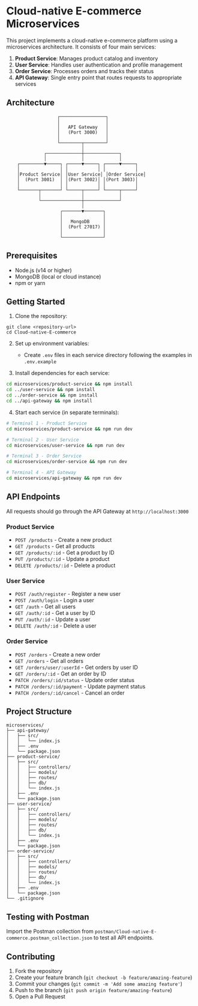 # Cloud-native E-commerce Microservices

This project implements a cloud-native e-commerce platform using a microservices architecture. It consists of four main services:

1. **Product Service**: Manages product catalog and inventory
2. **User Service**: Handles user authentication and profile management
3. **Order Service**: Processes orders and tracks their status
4. **API Gateway**: Single entry point that routes requests to appropriate services

## Architecture

```
                   ┌─────────────────┐
                   │                 │
                   │   API Gateway   │
                   │   (Port 3000)   │
                   │                 │
                   └────────┬────────┘
                            │
              ┌─────────────┼─────────────┐
              │             │             │
    ┌─────────▼─────┐ ┌─────▼─────┐ ┌─────▼─────┐
    │               │ │           │ │           │
    │Product Service│ │User Service│ │Order Service│
    │  (Port 3001)  │ │(Port 3002)│ │(Port 3003)│
    │               │ │           │ │           │
    └───────┬───────┘ └─────┬─────┘ └─────┬─────┘
            │               │             │
            └───────────────┼─────────────┘
                            │
                    ┌───────▼───────┐
                    │               │
                    │   MongoDB     │
                    │  (Port 27017) │
                    │               │
                    └───────────────┘
```

## Prerequisites

- Node.js (v14 or higher)
- MongoDB (local or cloud instance)
- npm or yarn

## Getting Started

1. Clone the repository:
```
git clone <repository-url>
cd Cloud-native-E-commerce
```

2. Set up environment variables:
   - Create `.env` files in each service directory following the examples in `.env.example`

3. Install dependencies for each service:
```bash
cd microservices/product-service && npm install
cd ../user-service && npm install
cd ../order-service && npm install
cd ../api-gateway && npm install
```

4. Start each service (in separate terminals):
```bash
# Terminal 1 - Product Service
cd microservices/product-service && npm run dev

# Terminal 2 - User Service
cd microservices/user-service && npm run dev

# Terminal 3 - Order Service
cd microservices/order-service && npm run dev

# Terminal 4 - API Gateway
cd microservices/api-gateway && npm run dev
```

## API Endpoints

All requests should go through the API Gateway at `http://localhost:3000`

### Product Service
- `POST /products` - Create a new product
- `GET /products` - Get all products
- `GET /products/:id` - Get a product by ID
- `PUT /products/:id` - Update a product
- `DELETE /products/:id` - Delete a product

### User Service
- `POST /auth/register` - Register a new user
- `POST /auth/login` - Login a user
- `GET /auth` - Get all users
- `GET /auth/:id` - Get a user by ID
- `PUT /auth/:id` - Update a user
- `DELETE /auth/:id` - Delete a user

### Order Service
- `POST /orders` - Create a new order
- `GET /orders` - Get all orders
- `GET /orders/user/:userId` - Get orders by user ID
- `GET /orders/:id` - Get an order by ID
- `PATCH /orders/:id/status` - Update order status
- `PATCH /orders/:id/payment` - Update payment status
- `PATCH /orders/:id/cancel` - Cancel an order

## Project Structure

```
microservices/
├── api-gateway/
│   ├── src/
│   │   └── index.js
│   ├── .env
│   └── package.json
├── product-service/
│   ├── src/
│   │   ├── controllers/
│   │   ├── models/
│   │   ├── routes/
│   │   ├── db/
│   │   └── index.js
│   ├── .env
│   └── package.json
├── user-service/
│   ├── src/
│   │   ├── controllers/
│   │   ├── models/
│   │   ├── routes/
│   │   ├── db/
│   │   └── index.js
│   ├── .env
│   └── package.json
├── order-service/
│   ├── src/
│   │   ├── controllers/
│   │   ├── models/
│   │   ├── routes/
│   │   ├── db/
│   │   └── index.js
│   ├── .env
│   └── package.json
└── .gitignore
```

## Testing with Postman

Import the Postman collection from `postman/Cloud-native-E-commerce.postman_collection.json` to test all API endpoints.

## Contributing

1. Fork the repository
2. Create your feature branch (`git checkout -b feature/amazing-feature`)
3. Commit your changes (`git commit -m 'Add some amazing feature'`)
4. Push to the branch (`git push origin feature/amazing-feature`)
5. Open a Pull Request
